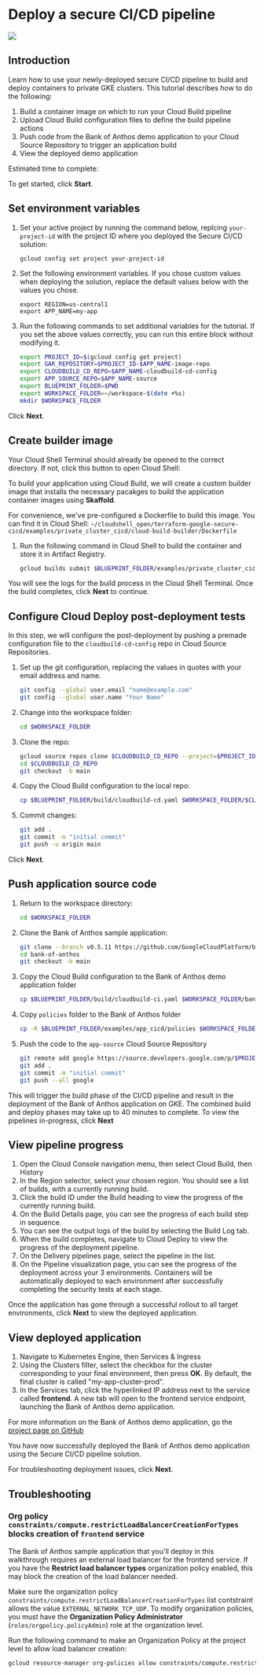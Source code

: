 <walkthrough-metadata>
  <meta name="title" content="Deploy using the secure CI/CD pipeline" />
  <meta name="description" content="Use the secure CI/CD pipeline to deploy a containerized application" />
  <meta name="component_id" content="121840" />
  <meta name="keywords" content="blueprint, CI/CD, continuous integration, continuous deployment, deployment pipeline, security development, devops, supply chain security, Cloud Build" />
</walkthrough-metadata>

# Deploy a secure CI/CD pipeline

<walkthrough-disable-features toc></walkthrough-disable-features>

![](https://walkthroughs.googleusercontent.com/content/images/intro-page.png)

## Introduction
Learn how to use your newly-deployed secure CI/CD pipeline to build and deploy containers to private GKE clusters. This tutorial describes how to do the following:

1. Build a container image on which to run your Cloud Build pipeline
1. Upload Cloud Build configuration files to define the build pipeline actions
1. Push code from the Bank of Anthos demo application to your Cloud Source Repository to trigger an application build
1. View the deployed demo application

Estimated time to complete:
<walkthrough-tutorial-duration duration="25"></walkthrough-tutorial-duration>

To get started, click **Start**.

## Set environment variables
1. Set your active project by running the command below, replcing `your-project-id` with the project ID where you deployed the Secure CI/CD solution:
    ```
    gcloud config set project your-project-id
    ```
1. Set the following environment variables. If you chose custom values when deploying the solution, replace the default values below with the values you chose.
    ```
    export REGION=us-central1
    export APP_NAME=my-app
    ```
1. Run the following commands to set additional variables for the tutorial. If you set the above values correctly, you can run this entire block without modifying it.
    ```bash
    export PROJECT_ID=$(gcloud config get project)
    export GAR_REPOSITORY=$PROJECT_ID-$APP_NAME-image-repo
    export CLOUDBUILD_CD_REPO=$APP_NAME-cloudbuild-cd-config
    export APP_SOURCE_REPO=$APP_NAME-source
    export BLUEPRINT_FOLDER=$PWD
    export WORKSPACE_FOLDER=~/workspace-$(date +%s)
    mkdir $WORKSPACE_FOLDER
    ```

Click **Next**.

## Create builder image
Your Cloud Shell Terminal should already be opened to the correct directory. If not, click this button to open Cloud Shell:
<walkthrough-open-cloud-shell-button></walkthrough-open-cloud-shell-button>

To build your application using Cloud Build, we will create a custom builder image that installs the necessary pacakges to build the application container images using **Skaffold**.

For convenience, we've pre-configured a Dockerfile to build this image. You can find it in Cloud Shell: `~/cloudshell_open/terraform-google-secure-cicd/examples/private_cluster_cicd/cloud-build-builder/Dockerfile`

1. Run the following command in Cloud Shell to build the container and store it in Artifact Registry.
    ```bash
    gcloud builds submit $BLUEPRINT_FOLDER/examples/private_cluster_cicd/cloud-build-builder --project $PROJECT_ID --config=$BLUEPRINT_FOLDER/examples/private_cluster_cicd/cloud-build-builder/cloudbuild-skaffold-build-image.yaml --region=$REGION --substitutions=_DEFAULT_REGION=$REGION,_GAR_REPOSITORY=$GAR_REPOSITORY
    ```

You will see the logs for the build process in the Cloud Shell Terminal. Once the build completes,  click **Next** to continue.

## Configure Cloud Deploy post-deployment tests
In this step, we will configure the post-deployment by pushing a premade configuration file to the `cloudbuild-cd-config` repo in Cloud Source Repositories.
1. Set up the git configuration, replacing the values in quotes with your email address and name.
    ```bash
    git config --global user.email "name@example.com"
    git config --global user.name "Your Name"
    ```
1. Change into the workspace folder:
    ```bash
    cd $WORKSPACE_FOLDER
    ```
1. Clone the repo:
    ```bash
    gcloud source repos clone $CLOUDBUILD_CD_REPO --project=$PROJECT_ID
    cd $CLOUDBUILD_CD_REPO
    git checkout -b main
    ```
1. Copy the Cloud Build configuration to the local repo:
    ```bash
    cp $BLUEPRINT_FOLDER/build/cloudbuild-cd.yaml $WORKSPACE_FOLDER/$CLOUDBUILD_CD_REPO/
    ```
1. Commit changes:
    ```bash
    git add .
    git commit -m "initial commit"
    git push -u origin main
    ```

Click **Next**.

## Push application source code

1. Return to the workspace directory:
    ```bash
    cd $WORKSPACE_FOLDER
    ```
1. Clone the Bank of Anthos sample application:
    ```bash
    git clone --branch v0.5.11 https://github.com/GoogleCloudPlatform/bank-of-anthos.git
    cd bank-of-anthos
    git checkout -b main
    ```
1. Copy the Cloud Build configuration to the Bank of Anthos demo application folder
    ```bash
    cp $BLUEPRINT_FOLDER/build/cloudbuild-ci.yaml $WORKSPACE_FOLDER/bank-of-anthos/
    ```
1. Copy `policies` folder to the Bank of Anthos folder
    ```bash
    cp -R $BLUEPRINT_FOLDER/examples/app_cicd/policies $WORKSPACE_FOLDER/bank-of-anthos/policies
    ```
1. Push the code to the `app-source` Cloud Source Repository
    ```bash
    git remote add google https://source.developers.google.com/p/$PROJECT_ID/r/$APP_SOURCE_REPO
    git add .
    git commit -m "initial commit"
    git push --all google
    ```

This will trigger the build phase of the CI/CD pipeline and result in the deployment of the Bank of Anthos application on GKE. The combined build and deploy phases may take up to 40 minutes to complete. To view the pipelines in-progress, click **Next**

## View pipeline progress

1. Open the Cloud Console navigation menu, then select Cloud Build, then History
<walkthrough-menu-navigation sectionId="CLOUD_BUILD_SECTION;history"></walkthrough-menu-navigation>
1. In the <walkthrough-spotlight-pointer locator="css([jslog*='127656'])">Region</walkthrough-spotlight-pointer> selector, select your chosen region. You should see a list of builds, with a currently running build.
1. Click the build ID under the <walkthrough-spotlight-pointer locator="css([aria-label='Build'])">Build</walkthrough-spotlight-pointer> heading to view the progress of the currently running build.
1. On the Build Details page, you can see the progress of each build step in sequence. <!-- <walkthrough-spotlight-pointer locator="css([jslog*='54818'])"></walkthrough-spotlight-pointer> -->
1. You can see the output logs of the build by selecting the Build Log tab. <!-- <walkthrough-spotlight-pointer locator="css([track-name*='viewBuildLogTab'])"></walkthrough-spotlight-pointer> -->
1. When the build completes, navigate to <walkthrough-menu-navigation sectionId="CLOUD_DEPLOY_SECTION">Cloud Deploy</walkthrough-menu-navigation> to view the progress of the deployment pipeline.
1. On the Delivery pipelines page, select the pipeline in the <walkthrough-spotlight-pointer locator="css([aria-label='Delivery pipelines'])">list</walkthrough-spotlight-pointer>.
1. On the Pipeline visualization page, you can see the progress of the deployment across your 3 environments. Containers will be automatically deployed to each environment after successfully completing the security tests at each stage.

Once the application has gone through a successful rollout to all target environments, click **Next** to view the deployed application.

## View deployed application

1. Navigate to Kubernetes Engine, then Services & Ingress
<walkthrough-menu-navigation sectionId="KUBERNETES_SECTION;discovery"></walkthrough-menu-navigation>
1. Using the <walkthrough-spotlight-pointer locator="css([name='clusters'])">Clusters</walkthrough-spotlight-pointer> filter, select the checkbox for the cluster corresponding to your final environment, then press **OK**. By default, the final cluster is called "my-app-cluster-prod".
1. In the <walkthrough-spotlight-pointer locator="css([tabindex='0']).css([role='tab'])">Services</walkthrough-spotlight-pointer> tab, click the hyperlinked IP address next to the service called **frontend**. A new tab will open to the frontend service endpoint, launching the Bank of Anthos demo application.

For more information on the Bank of Anthos demo application, go the [project page on GitHub](https://github.com/GoogleCloudPlatform/bank-of-anthos)

You have now successfully deployed the Bank of Anthos demo application using the Secure CI/CD pipeline solution.

For troubleshooting deployment issues, click **Next**.

## Troubleshooting
### Org policy `constraints/compute.restrictLoadBalancerCreationForTypes` blocks creation of `frontend` service
The Bank of Anthos sample application that you'll deploy in this walkthrough requires an external load balancer for the frontend service. If you have the **Restrict load balancer types** organization policy enabled, this may block the creation of the load balancer needed. 

Make sure the organization policy `constraints/compute.restrictLoadBalancerCreationForTypes` list contstraint allows the value `EXTERNAL_NETWORK_TCP_UDP`. To modify organization policies, you must have the **Organization Policy Administrator** (`roles/orgpolicy.policyAdmin`) role at the organization level.

Run the following command to make an Organization Policy at the project level to allow load balancer creation:
```bash
gcloud resource-manager org-policies allow constraints/compute.restrictLoadBalancerCreationForTypes EXTERNAL_NETWORK_TCP_UDP --project=$PROJECT_ID
```